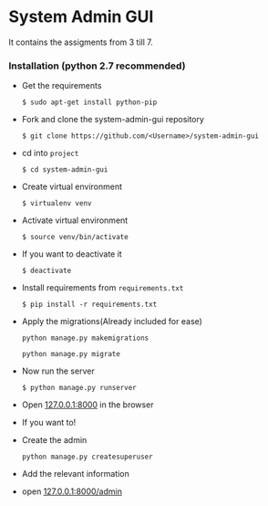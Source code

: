 # System Admin GUI
It contains the assigments from 3 till 7.

### Installation (python 2.7 recommended)

- Get the requirements

    `$ sudo apt-get install python-pip`

- Fork and clone the system-admin-gui repository

	`$ git clone https://github.com/<Username>/system-admin-gui`

- cd into `project`

	`$ cd system-admin-gui`

- Create virtual environment

	`$ virtualenv venv`

- Activate virtual environment

	`$ source venv/bin/activate`

- If you want to deactivate it

	`$ deactivate`

- Install requirements from `requirements.txt`

    `$ pip install -r requirements.txt`

- Apply the migrations(Already included for ease)

	`python manage.py makemigrations`

	`python manage.py migrate`

- Now run the server

	`$ python manage.py runserver`

- Open [127.0.0.1:8000](127.0.0.1:8000) in the browser

- If you want to!

- Create the admin

	`python manage.py createsuperuser`

- Add the relevant information

- open [127.0.0.1:8000/admin](127.0.0.1:8000/admin)
